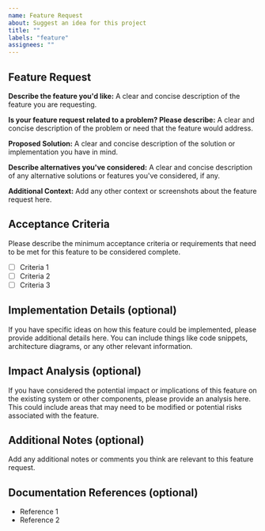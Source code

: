 ```yaml
---
name: Feature Request
about: Suggest an idea for this project
title: ""
labels: "feature"
assignees: ""
---
```


## Feature Request

**Describe the feature you'd like:**
A clear and concise description of the feature you are requesting.

**Is your feature request related to a problem? Please describe:**
A clear and concise description of the problem or need that the feature would address.

**Proposed Solution:**
A clear and concise description of the solution or implementation you have in mind.

**Describe alternatives you've considered:**
A clear and concise description of any alternative solutions or features you've considered, if any.

**Additional Context:**
Add any other context or screenshots about the feature request here.

## Acceptance Criteria

Please describe the minimum acceptance criteria or requirements that need to be met for this feature to be considered complete.

- [ ] Criteria 1
- [ ] Criteria 2
- [ ] Criteria 3

## Implementation Details (optional)

If you have specific ideas on how this feature could be implemented, please provide additional details here. You can include things like code snippets, architecture diagrams, or any other relevant information.

## Impact Analysis (optional)

If you have considered the potential impact or implications of this feature on the existing system or other components, please provide an analysis here. This could include areas that may need to be modified or potential risks associated with the feature.

## Additional Notes (optional)

Add any additional notes or comments you think are relevant to this feature request.

## Documentation References (optional)

- Reference 1
- Reference 2
